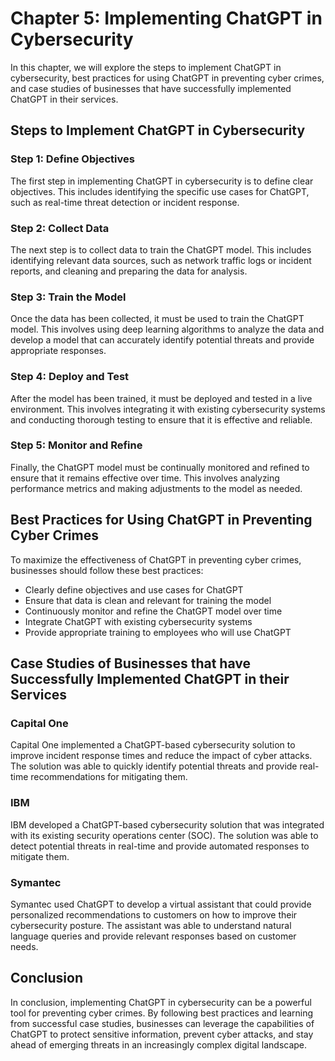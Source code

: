 Chapter 5: Implementing ChatGPT in Cybersecurity
================================================

In this chapter, we will explore the steps to implement ChatGPT in cybersecurity, best practices for using ChatGPT in preventing cyber crimes, and case studies of businesses that have successfully implemented ChatGPT in their services.

Steps to Implement ChatGPT in Cybersecurity
-------------------------------------------

### Step 1: Define Objectives

The first step in implementing ChatGPT in cybersecurity is to define clear objectives. This includes identifying the specific use cases for ChatGPT, such as real-time threat detection or incident response.

### Step 2: Collect Data

The next step is to collect data to train the ChatGPT model. This includes identifying relevant data sources, such as network traffic logs or incident reports, and cleaning and preparing the data for analysis.

### Step 3: Train the Model

Once the data has been collected, it must be used to train the ChatGPT model. This involves using deep learning algorithms to analyze the data and develop a model that can accurately identify potential threats and provide appropriate responses.

### Step 4: Deploy and Test

After the model has been trained, it must be deployed and tested in a live environment. This involves integrating it with existing cybersecurity systems and conducting thorough testing to ensure that it is effective and reliable.

### Step 5: Monitor and Refine

Finally, the ChatGPT model must be continually monitored and refined to ensure that it remains effective over time. This involves analyzing performance metrics and making adjustments to the model as needed.

Best Practices for Using ChatGPT in Preventing Cyber Crimes
-----------------------------------------------------------

To maximize the effectiveness of ChatGPT in preventing cyber crimes, businesses should follow these best practices:

* Clearly define objectives and use cases for ChatGPT
* Ensure that data is clean and relevant for training the model
* Continuously monitor and refine the ChatGPT model over time
* Integrate ChatGPT with existing cybersecurity systems
* Provide appropriate training to employees who will use ChatGPT

Case Studies of Businesses that have Successfully Implemented ChatGPT in their Services
---------------------------------------------------------------------------------------

### Capital One

Capital One implemented a ChatGPT-based cybersecurity solution to improve incident response times and reduce the impact of cyber attacks. The solution was able to quickly identify potential threats and provide real-time recommendations for mitigating them.

### IBM

IBM developed a ChatGPT-based cybersecurity solution that was integrated with its existing security operations center (SOC). The solution was able to detect potential threats in real-time and provide automated responses to mitigate them.

### Symantec

Symantec used ChatGPT to develop a virtual assistant that could provide personalized recommendations to customers on how to improve their cybersecurity posture. The assistant was able to understand natural language queries and provide relevant responses based on customer needs.

Conclusion
----------

In conclusion, implementing ChatGPT in cybersecurity can be a powerful tool for preventing cyber crimes. By following best practices and learning from successful case studies, businesses can leverage the capabilities of ChatGPT to protect sensitive information, prevent cyber attacks, and stay ahead of emerging threats in an increasingly complex digital landscape.
